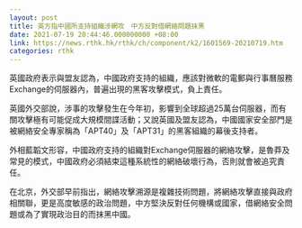 ```yaml
---
layout: post
title: 英方指中國所支持組織涉網攻　中方反對借網絡問題抹黑
date: 2021-07-19 20:44:46.000000000 +08:00
link: https://news.rthk.hk/rthk/ch/component/k2/1601569-20210719.htm
categories: rthk
---
```


英國政府表示與盟友認為，中國政府支持的組織，應該對微軟的電郵與行事曆服務Exchange的伺服器內，普遍出現的黑客攻擊模式，負上責任。

英國外交部說，涉事的攻擊發生在今年初，影響到全球超過25萬台伺服器，而有關攻擊極有可能促成大規模間諜活動；又說英國及盟友認為，中國國家安全部門是被網絡安全專家稱為「APT40」及「APT31」的黑客組織的幕後支持者。

外相藍韜文形容，中國政府支持的組織對Exchange伺服器的網絡攻擊，是魯莽及常見的模式，中國政府必須結束這種系統性的網絡破壞行為，否則就會被追究責任。

在北京，外交部早前指出，網絡攻擊溯源是複雜技術問題，將網絡攻擊直接與政府相關聯，更是高度敏感的政治問題，中方堅決反對任何機構或國家，借網絡安全問題或為了實現政治目的而抹黑中國。
